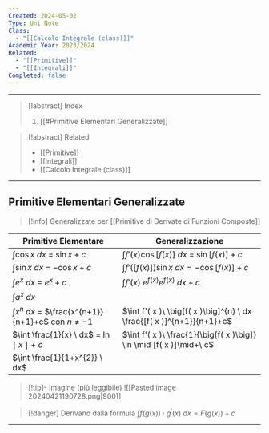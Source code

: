 ```yaml
---
Created: 2024-05-02
Type: Uni Note
Class:
  - "[[Calcolo Integrale (class)]]"
Academic Year: 2023/2024
Related:
  - "[[Primitive]]"
  - "[[Integrali]]"
Completed: false
---
```

---

>[!abstract] Index
>1. [[#Primitive Elementari Generalizzate]]

>[!abstract] Related
>- [[Primitive]]
>- [[Integrali]]
>- [[Calcolo Integrale (class)]]

---
## Primitive Elementari Generalizzate 

>[!info] Generalizzate per [[Primitive di Derivate di Funzioni Composte]]

| Primitive Elementare                                         | Generalizzazione                                                       |
| ------------------------------------------------------------ | ---------------------------------------------------------------------- |
| $\int \cos x \ dx$ = $\sin x +c$                             | $\int f'( x ) \cos \big[f( x )\big] \ dx$ = $\sin [f( x )]+c$          |
| $\int \sin x  \ dx$ = $-\cos x+c$                            | $\int f'( \big[f( x )\big] ) \sin x  \ dx = -\cos [f( x )]+c$          |
| $\int e^{x} \ dx$ = $e^{x}+c$                                | $\int f'( x )\ e^{f( x )} e^{f( x )} \ dx +c$                          |
| $\int a^{x} \ dx$                                            |                                                                        |
| $\int x^{n} \ dx$ = $\frac{x^{n+1}}{n+1}+c$  con $n \not=-1$ | $\int f'( x )\ \big[f( x )\big]^{n} \ dx \frac{[f( x )]^{n+1}}{n+1}+c$ |
| $\int \frac{1}{x} \ dx$ = $\ln \mid x\mid +\ c$              | $\int f'( x )\ \frac{1}{\big[f( x )\big]} \ln \mid [f( x )]\mid+\ c$   |
| $\int \frac{1}{1+x^{2}} \ dx$                                |                                                                        |

>[!tip]- Imagine (più leggibile)
>![[Pasted image 20240421190728.png|900]]

>[!danger] Derivano dalla formula $\int f\big(g(x)\big)\cdot g^{'}(x) \ dx = F\big(g(x)\big)+c$

---